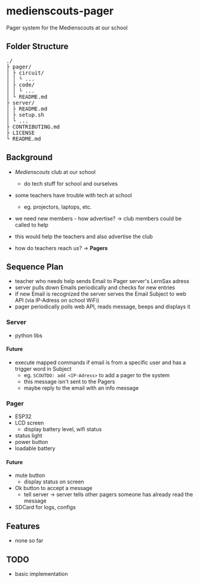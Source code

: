 # medienscouts-pager

Pager system for the Medienscouts at our school

## Folder Structure

<pre>
./
├ pager/
│ ├ circuit/
│ │ └ ...
│ ├ code/
│ │ └ ...
│ └ README.md
├ server/
│ ├ README.md
│ ├ setup.sh
│ └ ...
├ CONTRIBUTING.md
├ LICENSE
└ README.md
</pre>

## Background

* _Medienscouts_ club at our school
  * do tech stuff for school and ourselves
* some teachers have trouble with tech at school
  * eg. projectors, laptops, etc.
* we need new members - how advertise?
-> club members could be called to help
* this would help the teachers and also advertise the club

* how do teachers reach us?
-> **Pagers**

## Sequence Plan

* teacher who needs help sends Email to Pager server's LernSax adress
* server pulls down Emails periodically and checks for new entries
* if new Email is recognized the server serves the Email Subject to web API
    (via IP-Adress on school WiFi)
* pager periodically polls web API, reads message, beeps and displays it

### Server

<!-- * fetchmail + procmail -->
* python libs

#### Future

* execute mapped commands if email is from a specific user and has a trigger
    word in Subject
  * eg. `SCOUTDO: add <IP-Adress>` to add a pager to the system
  * this message isn't sent to the Pagers
  * maybe reply to the email with an info message

### Pager

* ESP32
* LCD screen
  * display battery level, wifi status
* status light
* power button
* loadable battery

#### Future

* mute button
  * display status on screen
* Ok button to accept a message
  * tell server -> server tells other pagers someone has already read the
      message
* SDCard for logs, configs

## Features

* none so far

## TODO

* basic implementation

